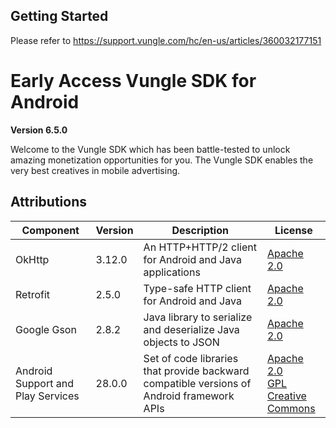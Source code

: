 ## Getting Started
Please refer to https://support.vungle.com/hc/en-us/articles/360032177151

Early Access Vungle SDK for Android
=======================

**Version 6.5.0**

Welcome to the Vungle SDK which has been battle-tested to unlock amazing monetization opportunities for you.  The Vungle SDK enables the very best creatives in mobile advertising. 
## Attributions

| Component                         | Version | Description                                                                               | License                                                                        |
|-----------------------------------|---------|-------------------------------------------------------------------------------------------|--------------------------------------------------------------------------------|
| OkHttp                            | 3.12.0  | An HTTP+HTTP/2 client for Android and  Java applications                                  | [Apache 2.0](https://www.apache.org/licenses/LICENSE-2.0)                      |
| Retrofit                          | 2.5.0   | Type-safe HTTP client for Android and Java                                                | [Apache 2.0](https://www.apache.org/licenses/LICENSE-2.0)                      |
| Google Gson                       | 2.8.2   | Java library to serialize and deserialize Java objects to JSON                            | [Apache 2.0](https://www.apache.org/licenses/LICENSE-2.0)                      |
| Android Support and Play Services | 28.0.0  | Set of code libraries that provide backward compatible versions of Android framework APIs | [Apache 2.0 <br/> GPL <br/> Creative Commons](https://developer.android.com/license) |